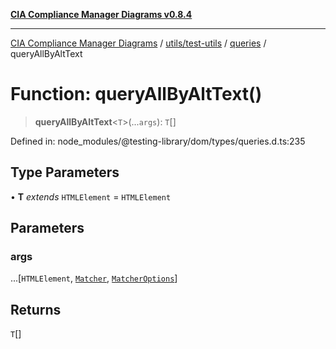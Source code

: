 [**CIA Compliance Manager Diagrams v0.8.4**](../../../../../README.md)

***

[CIA Compliance Manager Diagrams](../../../../../modules.md) / [utils/test-utils](../../../README.md) / [queries](../README.md) / queryAllByAltText

# Function: queryAllByAltText()

> **queryAllByAltText**\<`T`\>(...`args`): `T`[]

Defined in: node\_modules/@testing-library/dom/types/queries.d.ts:235

## Type Parameters

• **T** *extends* `HTMLElement` = `HTMLElement`

## Parameters

### args

...\[`HTMLElement`, [`Matcher`](../../../type-aliases/Matcher.md), [`MatcherOptions`](../../../interfaces/MatcherOptions.md)\]

## Returns

`T`[]
